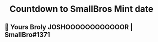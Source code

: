 <h1 align="center">
Countdown to SmallBros Mint date
</h1>

## 🚀 Yours Broly JOSHOOOOOOOOOOOOR | SmallBro#1371
